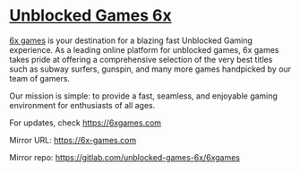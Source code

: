 # [Unblocked Games 6x](https://6xgames.com)
[6x games](https://6xgames.com) is your destination for a blazing fast Unblocked Gaming experience. As a leading online platform for unblocked games, 6x games takes pride at offering a comprehensive selection of the very best titles such as subway surfers, gunspin, and many more games handpicked by our team of gamers. 

Our mission is simple: to provide a fast, seamless, and enjoyable gaming environment for enthusiasts of all ages.

For updates, check https://6xgames.com

Mirror URL: https://6x-games.com

Mirror repo: https://gitlab.com/unblocked-games-6x/6xgames
